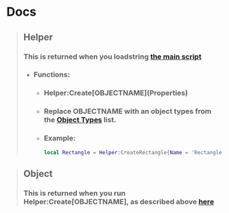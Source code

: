 # Docs


> ## Helper
> ### This is returned when you loadstring [the main script](/script/latest)
> - ### Functions:
>     - ### Helper:Create\[OBJECTNAME](Properties)
>     - ### Replace OBJECTNAME with an object types from the [Object Types](Object%20Types.md) list.
>     - ### Example:
>         ```lua
>         local Rectangle = Helper:CreateRectangle{Name = 'Rectangle', Position = Vector2.new(960, 540)};
>         ```

> ## Object
> ### This is returned when you run Helper:Create\[OBJECTNAME], as described above [here](#helpercreateobjectnameproperties)
